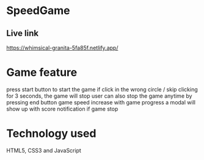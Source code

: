 # SpeedGame

## Live link

https://whimsical-granita-5fa85f.netlify.app/

# Game feature

press start button to start the game
if click in the wrong circle / skip clicking for 3 seconds, the game will stop
user can also stop the game anytime by pressing end button
game speed increase with game progress
a modal will show up with score notification if game stop

# Technology used

HTML5, CSS3 and JavaScript
